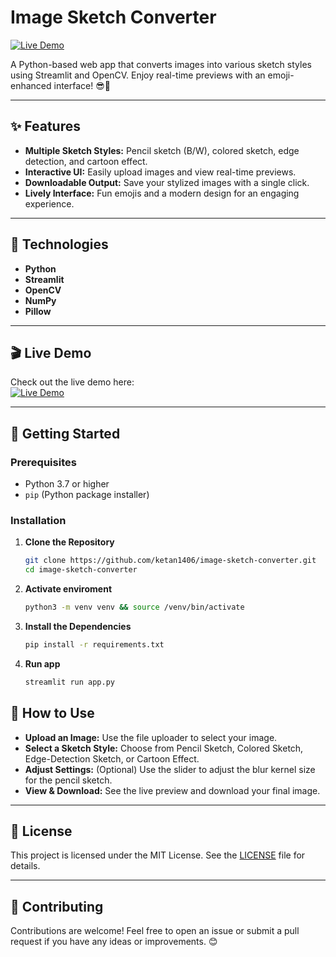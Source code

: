 # Image Sketch Converter

[![Live Demo](https://img.shields.io/badge/Live-Demo-blue?style=for-the-badge&logo=streamlit)](https://ketan1406-image-sketch-converter.streamlit.app/)

A Python-based web app that converts images into various sketch styles using Streamlit and OpenCV. Enjoy real-time previews with an emoji-enhanced interface! 😎🎨

---

## ✨ Features

- **Multiple Sketch Styles:** Pencil sketch (B/W), colored sketch, edge detection, and cartoon effect.
- **Interactive UI:** Easily upload images and view real-time previews.
- **Downloadable Output:** Save your stylized images with a single click.
- **Lively Interface:** Fun emojis and a modern design for an engaging experience.

---

## 🚀 Technologies

- **Python**
- **Streamlit**
- **OpenCV**
- **NumPy**
- **Pillow**

---

## 🎬 Live Demo

Check out the live demo here:  
[![Live Demo](https://img.shields.io/badge/Live-Demo-blue?style=for-the-badge&logo=streamlit)](https://ketan1406-image-sketch-converter.streamlit.app/)

---

## 🔧 Getting Started

### Prerequisites

- Python 3.7 or higher
- `pip` (Python package installer)

### Installation

1. **Clone the Repository**

   ```bash
   git clone https://github.com/ketan1406/image-sketch-converter.git
   cd image-sketch-converter
   ```

2. **Activate enviroment**

   ```bash
   python3 -m venv venv && source /venv/bin/activate
   ```

3. **Install the Dependencies**

   ```bash
   pip install -r requirements.txt
   ```

4. **Run app**

   ```bash
   streamlit run app.py
   ```

## 📸 How to Use

- **Upload an Image:** Use the file uploader to select your image.
- **Select a Sketch Style:** Choose from Pencil Sketch, Colored Sketch, Edge-Detection Sketch, or Cartoon Effect.
- **Adjust Settings:** (Optional) Use the slider to adjust the blur kernel size for the pencil sketch.
- **View & Download:** See the live preview and download your final image.

---

## 📝 License

This project is licensed under the MIT License. See the [LICENSE](./LICENSE) file for details.

---

## 🙌 Contributing

Contributions are welcome! Feel free to open an issue or submit a pull request if you have any ideas or improvements. 😊

